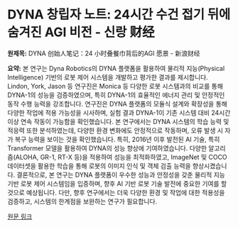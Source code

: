 # DYNA 창립자 노트: 24시간 수건 접기 뒤에 숨겨진 AGI 비전 - 신랑 财经

**원제목:** DYNA 创始人笔记：24 小时叠餐巾背后的AGI 愿景 - 新浪财经

**요약:** 본 연구는 Dyna Robotics의 DYNA 플랫폼을 활용하여 물리적 지능(Physical Intelligence) 기반의 로봇 제어 시스템을 개발하고 평가한 결과를 제시합니다.  Lindon, York, Jason 등 연구진은 Monica 등 다양한 로봇 시스템과의 비교를 통해 DYNA-1의 성능을 검증하였으며,  특히 DYNA-1의 효율적인 에너지 관리 및  안정적인 동작 수행 능력을 강조합니다.  연구진은 DYNA 플랫폼의 모듈식 설계와 확장성을 통해 다양한 작업에 적용 가능성을 시사하며,  실험 결과 DYNA-1이 기존 시스템 대비 24시간 이상 연속 작동이 가능함을 확인했습니다.  본 연구에서는 DYNA 시스템의 학습 능력 및 적응력 또한 분석하였는데,  다양한 환경 변화에도 안정적으로 작동하며,  오류 발생 시 자가 복구 능력을 보이는 것을 확인했습니다.  특히,  2016년 이후 발전된 AI 기술, 특히 Transformer 모델을 활용하여 DYNA의 성능 향상에 기여하였습니다.  다양한 알고리즘(ALOHA, GR-1, RT-X 등)을 적용하여 성능을 최적화하였고,  ImageNet 및 COCO 데이터셋을 활용한 학습을 통해  로봇의 이미지 인식 및 객체 검출 능력을 향상시켰습니다.  결론적으로, 본 연구는 DYNA 플랫폼이 우수한 성능과 안정성을 갖춘 물리적 지능 기반 로봇 제어 시스템임을 입증하며,  향후 AI 기반 로봇 기술 발전에 중요한 기여를 할 것으로 예상됩니다.  다만,  향후 연구에서는 더욱 다양한 환경 및 작업에 대한 적용성을 검증하고,  시스템의 한계점을 보완하는 연구가 필요합니다.

[원문 링크](https://finance.sina.com.cn/tech/roll/2025-07-21/doc-infheumv3498647.shtml)
